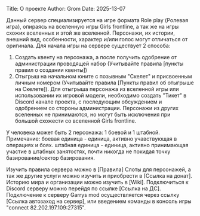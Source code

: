 Title: О проекте
Author: Grom
Date: 2025-13-07

Данный сервер специализируется на игре формата Role play (Ролевая игра), опираясь на вселенную игры Girls frontline, а так же на игры схожих вселенных и этой же вселенной.
Персонажи, их истории, внешний вид, особенности, характер и/или голос могут отличаться от оригинала.
Для начала игры на сервере существует 2 способа:
1) Создать квенту на персонажа, а после получить одобрение от администрации проводящей набор (Учитывайте правила [пункты правил о создании квенты])
2) Отыгрыш на начальном юните с позывным "Скелет" и присвоенным личным номером (Учитывайте правила [Пункты правил об отыгрыше на Скелете]).
Для отыгрыша персонажа из вселенной игры или использовании их игровой модели, необходимо создать "Тикет" в Discord канале проекта, с последующим обсуждением и одобрением со стороны администрации.
Персонажи из других вселенных не принимаются, но могут быть исключения при большой схожести со вселенной Girls frontline.

У человека может быть 2 персонажа: 1 боевой и 1 штабной.
Примечание: боевая единица - единица, активно учавствующая в операциях и боях. штабная единица - единица, активно принимающая участие в штабных занятостях, почти никогда не покидая точку базирование/сектор базирования.

Изучить правила сервера можно в [Правила]
Слоты для персонажей, а так же другие услуги можно изучить и приобрести в [Ссылка на донат].
Историю мира и организации можно изучить в [Wiki].
Подключиться к Discord серверу можно перейдя по ссылке [Ссылка на ДС].
Подключение к серверу Garrys mod осуществляется через ссылку [Ссылка автозаход на сервер], или введением команды в консоль игры "connect 82.202.197.109:27315".
